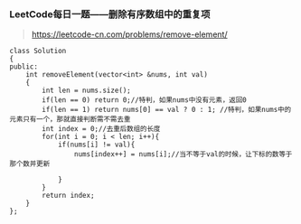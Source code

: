 ### LeetCode每日一题——删除有序数组中的重复项

> https://leetcode-cn.com/problems/remove-element/

```
class Solution
{
public:
    int removeElement(vector<int> &nums, int val)
    {
        int len = nums.size();
        if(len == 0) return 0;//特判，如果nums中没有元素，返回0
        if(len == 1) return nums[0] == val ? 0 : 1; //特判，如果nums中的元素只有一个，那就直接判断需不需去重
        int index = 0;//去重后数组的长度
        for(int i = 0; i < len; i++){
            if(nums[i] != val){
                nums[index++] = nums[i];//当不等于val的时候，让下标的数等于那个数并更新
                
            }
        }
        return index;
    }
};
```

